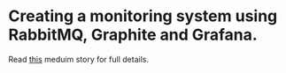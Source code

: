 # Creating a monitoring system using RabbitMQ, Graphite and Grafana.
Read [this](https://medium.com/@AtheerAA/69b582ade4fb) meduim story for full details. 
